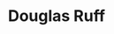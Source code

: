 ---
title: "Douglas Ruff"
presenter_id: douglas_ruff
permalink: /member_full_presentations/douglas_ruff
layout: member_all_presentations
---